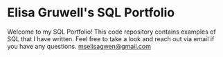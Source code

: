 

# Elisa Gruwell's SQL Portfolio

Welcome to my SQL Portfolio! This code repository contains examples of SQL that I have written. Feel free to take a look and reach out via email if you have any questions. mselisagwen@gmail.com
